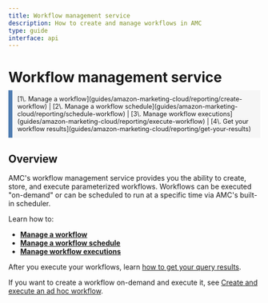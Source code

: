 ```yaml
---
title: Workflow management service
description: How to create and manage workflows in AMC
type: guide
interface: api
---
```


# Workflow management service

<div class="breadcrumb-top" style="display: block; font-size: .9em; margin: 0px; margin: -10px 0 20px 0; padding: 10px; background: #f6f6f6; border-left: 8px solid #4f7cb1;"><span>[1\. Manage a workflow](guides/amazon-marketing-cloud/reporting/create-workflow) | [2\. Manage a workflow schedule](guides/amazon-marketing-cloud/reporting/schedule-workflow) | [3\. Manage workflow executions](guides/amazon-marketing-cloud/reporting/execute-workflow)  |  [4\. Get your workflow results](guides/amazon-marketing-cloud/reporting/get-your-results)</span></div>

## Overview 

AMC's workflow management service provides you the ability to create, store, and execute parameterized workflows. Workflows can be executed "on-demand" or can be scheduled to run at a specific time via AMC's built-in scheduler.

Learn how to:

- **[Manage a workflow](guides/amazon-marketing-cloud/reporting/create-workflow)**
- **[Manage a workflow schedule](guides/amazon-marketing-cloud/reporting/schedule-workflow)**
- **[Manage workflow executions](guides/amazon-marketing-cloud/reporting/execute-workflow)**

After you execute your workflows, learn [how to get your query results](guides/amazon-marketing-cloud/reporting/get-your-results). 

If you want to create a workflow on-demand and execute it, see [Create and execute an ad hoc workflow](guides/amazon-marketing-cloud/reporting/ad-hoc-workflow).



